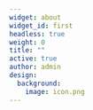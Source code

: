 ```yaml
---
widget: about
widget_id: first
headless: true
weight: 0
title: ""
active: true
author: admin
design:
  background:
    image: icon.png
---
```

